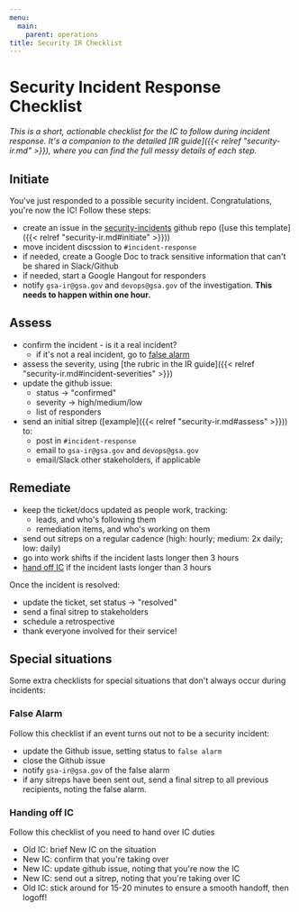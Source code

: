 ```yaml
---
menu:
  main:
    parent: operations
title: Security IR Checklist
---
```


# Security Incident Response Checklist

*This is a short, actionable checklist for the IC to follow during incident response. It's a companion to the detailed [IR guide]({{< relref "security-ir.md" >}}), where you can find the full messy details of each step.*

## Initiate

You've just responded to a possible security incident. Congratulations, you're now the IC! Follow these steps:

- create an issue in the [security-incidents](https://github.com/18f/security-incidents) github repo ([use this template]({{< relref "security-ir.md#initiate" >}}))
- move incident discssion to `#incident-response`
- if needed, create a Google Doc to track sensitive information that can't be shared in Slack/Github
- if needed, start a Google Hangout for responders
- notify `gsa-ir@gsa.gov` and `devops@gsa.gov` of the investigation. **This needs to happen within one hour.**

## Assess

- confirm the incident - is it a real incident?
    - if it's not a real incident, go to [false alarm](#false-alarm)
- assess the severity, using [the rubric in the IR guide]({{< relref "security-ir.md#incident-severities" >}})
- update the github issue:
    - status -> "confirmed"
    - severity -> high/medium/low
    - list of responders
- send an initial sitrep ([example]({{< relref "security-ir.md#assess" >}})) to: 
    - post in `#incident-response`
    - email to `gsa-ir@gsa.gov` and `devops@gsa.gov`
    - email/Slack other stakeholders, if applicable

## Remediate

- keep the ticket/docs updated as people work, tracking:
    - leads, and who's following them
    - remediation items, and who's working on them
- send out sitreps on a regular cadence (high: hourly; medium: 2x daily; low: daily)
- go into work shifts if the incident lasts longer then 3 hours
- [hand off IC](#handing-off-ic) if the incident lasts longer than 3 hours

Once the incident is resolved:

- update the ticket, set status -> "resolved"
- send a final sitrep to stakeholders
- schedule a retrospective
- thank everyone involved for their service!

## Special situations

Some extra checklists for special situations that don't always occur during incidents:

### False Alarm

Follow this checklist if an event turns out not to be a security incident:

- update the Github issue, setting status to `false alarm`
- close the Github issue
- notify `gsa-ir@gsa.gov` of the false alarm
- if any sitreps have been sent out, send a final sitrep to all previous recipients, noting the false alarm.

### Handing off IC

Follow this checklist of you need to hand over IC duties

- Old IC: brief New IC on the situation
- New IC: confirm that you're taking over
- New IC: update github issue, noting that you're now the IC
- New IC: send out a sitrep, noting that you're taking over IC
- Old IC: stick around for 15-20 minutes to ensure a smooth handoff, then logoff!